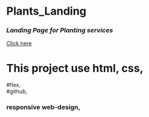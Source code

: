 # Plants_Landing
### *Landing Page for Planting services*
[<u>Click here</u>](https://frontenddevkan.github.io/Plants_Landing/ "Для просмотра деплоя нажмите на эту ссылку")

# This project use html, css,   
#flex,  
#github,    
### responsive web-design, 
